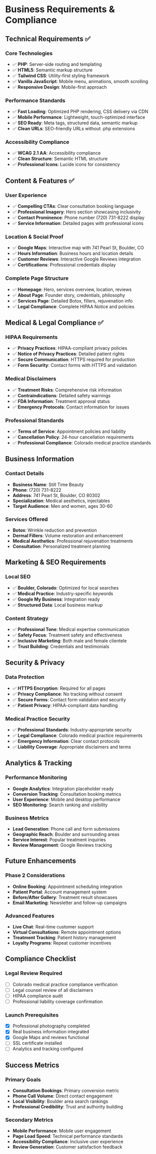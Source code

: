 # Business Requirements & Compliance

## Technical Requirements ✅

### **Core Technologies**
- ✅ **PHP**: Server-side routing and templating
- ✅ **HTML5**: Semantic markup structure  
- ✅ **Tailwind CSS**: Utility-first styling framework
- ✅ **Vanilla JavaScript**: Mobile menu, animations, smooth scrolling
- ✅ **Responsive Design**: Mobile-first approach

### **Performance Standards**
- ✅ **Fast Loading**: Optimized PHP rendering, CSS delivery via CDN
- ✅ **Mobile Performance**: Lightweight, touch-optimized interface
- ✅ **SEO Ready**: Meta tags, structured data, semantic markup
- ✅ **Clean URLs**: SEO-friendly URLs without .php extensions

### **Accessibility Compliance**
- ✅ **WCAG 2.1 AA**: Accessibility compliance
- ✅ **Clean Structure**: Semantic HTML structure
- ✅ **Professional Icons**: Lucide icons for consistency

## Content & Features ✅

### **User Experience**
- ✅ **Compelling CTAs**: Clear consultation booking language
- ✅ **Professional Imagery**: Hero section showcasing inclusivity
- ✅ **Contact Prominence**: Phone number (720) 731-8222 display
- ✅ **Service Information**: Detailed pages with professional icons

### **Location & Social Proof**
- ✅ **Google Maps**: Interactive map with 741 Pearl St, Boulder, CO
- ✅ **Hours Information**: Business hours and location details
- ✅ **Customer Reviews**: Interactive Google Reviews integration
- ✅ **Certifications**: Professional credentials display

### **Complete Page Structure**
- ✅ **Homepage**: Hero, services overview, location, reviews
- ✅ **About Page**: Founder story, credentials, philosophy  
- ✅ **Services Page**: Detailed Botox, fillers, rejuvenation info
- ✅ **Legal Compliance**: Complete HIPAA Notice and policies

## Medical & Legal Compliance ✅

### **HIPAA Requirements**
- ✅ **Privacy Practices**: HIPAA-compliant privacy policies
- ✅ **Notice of Privacy Practices**: Detailed patient rights
- ✅ **Secure Communication**: HTTPS required for production
- ✅ **Form Security**: Contact forms with HTTPS and validation

### **Medical Disclaimers**
- ✅ **Treatment Risks**: Comprehensive risk information
- ✅ **Contraindications**: Detailed safety warnings
- ✅ **FDA Information**: Treatment approval status
- ✅ **Emergency Protocols**: Contact information for issues

### **Professional Standards**
- ✅ **Terms of Service**: Appointment policies and liability
- ✅ **Cancellation Policy**: 24-hour cancellation requirements
- ✅ **Professional Compliance**: Colorado medical practice standards

## Business Information

### **Contact Details**
- **Business Name**: Still Time Beauty
- **Phone**: (720) 731-8222
- **Address**: 741 Pearl St, Boulder, CO 80302
- **Specialization**: Medical aesthetics, injectables
- **Target Audience**: Men and women, ages 30-60

### **Services Offered**
- **Botox**: Wrinkle reduction and prevention
- **Dermal Fillers**: Volume restoration and enhancement
- **Medical Aesthetics**: Professional rejuvenation treatments
- **Consultation**: Personalized treatment planning

## Marketing & SEO Requirements

### **Local SEO**
- ✅ **Boulder, Colorado**: Optimized for local searches
- ✅ **Medical Practice**: Industry-specific keywords
- ✅ **Google My Business**: Integration ready
- ✅ **Structured Data**: Local business markup

### **Content Strategy**
- ✅ **Professional Tone**: Medical expertise communication
- ✅ **Safety Focus**: Treatment safety and effectiveness
- ✅ **Inclusive Marketing**: Both male and female clientele
- ✅ **Trust Building**: Credentials and testimonials

## Security & Privacy

### **Data Protection**
- ✅ **HTTPS Encryption**: Required for all pages
- ✅ **Privacy Compliance**: No tracking without consent
- ✅ **Secure Forms**: Contact form validation and security
- ✅ **Patient Privacy**: HIPAA-compliant data handling

### **Medical Practice Security**
- ✅ **Professional Standards**: Industry-appropriate security
- ✅ **Legal Compliance**: Colorado medical practice requirements
- ✅ **Emergency Information**: Clear contact protocols
- ✅ **Liability Coverage**: Appropriate disclaimers and terms

## Analytics & Tracking

### **Performance Monitoring**
- **Google Analytics**: Integration placeholder ready
- **Conversion Tracking**: Consultation booking metrics
- **User Experience**: Mobile and desktop performance
- **SEO Monitoring**: Search ranking and visibility

### **Business Metrics**
- **Lead Generation**: Phone call and form submissions
- **Geographic Reach**: Boulder and surrounding areas
- **Service Interest**: Popular treatment inquiries
- **Review Management**: Google Reviews tracking

## Future Enhancements

### **Phase 2 Considerations**
- **Online Booking**: Appointment scheduling integration
- **Patient Portal**: Account management system
- **Before/After Gallery**: Treatment result showcases
- **Email Marketing**: Newsletter and follow-up campaigns

### **Advanced Features**
- **Live Chat**: Real-time customer support
- **Virtual Consultations**: Remote appointment options
- **Treatment Tracking**: Patient history management
- **Loyalty Programs**: Repeat customer incentives

## Compliance Checklist

### **Legal Review Required**
- [ ] Colorado medical practice compliance verification
- [ ] Legal counsel review of all disclaimers
- [ ] HIPAA compliance audit
- [ ] Professional liability coverage confirmation

### **Launch Prerequisites**
- [x] Professional photography completed
- [x] Real business information integrated
- [x] Google Maps and reviews functional
- [ ] SSL certificate installed
- [ ] Analytics and tracking configured

## Success Metrics

### **Primary Goals**
- **Consultation Bookings**: Primary conversion metric
- **Phone Call Volume**: Direct contact engagement
- **Local Visibility**: Boulder area search rankings
- **Professional Credibility**: Trust and authority building

### **Secondary Metrics**
- **Mobile Performance**: Mobile user engagement
- **Page Load Speed**: Technical performance standards
- **Accessibility Compliance**: Inclusive user experience
- **Review Generation**: Customer satisfaction feedback 